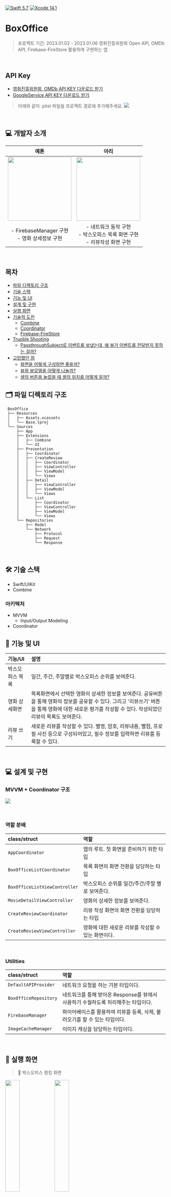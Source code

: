 [![Swift 5.7](https://img.shields.io/badge/swift-5.7-ED523F.svg?style=flat)](https://swift.org/download/) [![Xcode 14.1](https://img.shields.io/badge/Xcode-14.1-ED523F.svg?style=flat&color=blue)](https://swift.org/download/)

# BoxOffice

> 프로젝트 기간: 2023.01.02 - 2023.01.06
> 영화진흥위원회 Open API, OMDb API, Firebase-FireStore 활용하여 구현하는 앱

&nbsp;

## API Key

- [영화진흥위원회, OMDb API KEY 다운로드 받기](https://drive.google.com/file/d/1HE1xOj-zn6mJFMaU7IeU-_VLla-BJb0l/view?usp=sharing)
- [GoogleService API KEY 다운로드 받기](https://drive.google.com/file/d/1mVAFxiB2y8jG_q7qikgXcol2hkrxUsQu/view?usp=sharing)

> 아래와 같이 .plist 파일을 프로젝트 경로에 추가해주세요.
![](https://i.imgur.com/jBckMIs.png)


&nbsp;

## 💻 개발자 소개

|예톤|아리|
|:-:|:-:|
|<img src="https://avatars.githubusercontent.com/u/98514397?v=4" width="200">|<img src="https://avatars.githubusercontent.com/u/75905803?v=4" width="200">|
|- FirebaseManager 구현</br>- 영화 상세정보 구현|- 네트워크 동작 구현</br>- 박스오피스 목록 화면 구현</br>- 리뷰작성 화면 구현</br>|

&nbsp;

## 목차

* [파일 디렉토리 구조](#-파일-디렉토리-구조)
* [기술 스택](#-기술-스택)
* [기능 및 UI](#-기능-및-ui)
* [설계 및 구현](#-설계-및-구현)
* [실행 화면](#-실행-화면)
* [기술적 도전](#-기술적-도전)
    * [Combine](#combine)
    * [Coordinator](#coordinator)
    * [Firebase-FireStore](#firebase-firestore)
* [Truoble Shooting](#-truoble-shooting)
    * [PassthroughSubject로 이벤트를 보냈는데, 왜 뷰가 이벤트를 전달받지 못하는 걸까?](#passthroughsubject로-이벤트를-보냈는데-왜-뷰가-이벤트를-전달받지-못하는-걸까)
* [고민했던 점](#-고민했던-점)
    * [화면을 어떻게 구성하면 좋을까?](#-화면을-어떻게-구성하면-좋을까)
    * [뷰와 뷰모델을 어떻게 나눌까?](#-뷰와-뷰모델을-어떻게-나눌까)
    * [셀의 버튼을 눌렀을 때 셀의 위치를 어떻게 알까?](#-셀의-버튼을-눌렀을-때-셀의-위치를-어떻게-알까)

## 🗂 파일 디렉토리 구조

```
 BoxOffice
 ├── Resources
 │   ├── Assets.xcassets
 │   └── Base.lproj
 └── Sources
     ├── App
     ├── Extensions
     │   ├── Combine
     │   └── UI
     ├── Presentation
     │   ├── Coordinator
     │   ├── CreateReview
     │   │   ├── Coordinator
     │   │   ├── ViewController
     │   │   ├── ViewModel
     │   │   └── Views
     │   ├── Detail
     │   │   ├── ViewController
     │   │   ├── ViewModel
     │   │   └── Views
     │   └── List
     │       ├── Coordinator
     │       ├── ViewController
     │       ├── ViewModel
     │       └── Views
     └── Repositories
         ├── Model
         └── Network
             ├── Protocol
             ├── Request
             └── Response
```

&nbsp;

## 🛠 기술 스택

* Swift/UIKit
* Combine

### 아키텍처

* MVVM
    * Input/Output Modeling
* Coordinator

## 📱 기능 및 UI

|기능/UI|설명|
|:-|:-|
|박스오피스 목록|일간, 주간, 주말별로 박스오피스 순위를 보여준다.|
|영화 상세화면|목록화면에서 선택한 영화의 상세한 정보를 보여준다. 공유버튼을 통해 영화의 정보를 공유할 수 있다. 그리고 '리뷰쓰기' 버튼을 통해 영화에 대한 새로운 평가를 작성할 수 있다. 작성되었던 리뷰의 목록도 보여준다.|
|리뷰 쓰기|새로운 리뷰를 작성할 수 있다. 별명, 암호, 리뷰내용, 별점, 프로필 사진 등으로 구성되어있고, 필수 정보를 입력하면 리뷰를 등록할 수 있다.|

&nbsp;

## 💻 설계 및 구현

### MVVM + Coordinator 구조

![](https://i.imgur.com/6o3tI9i.png)

&nbsp;

### 역할 분배

|class/struct|역할|
|:-|:-|
|`AppCoordinator`|앱의 루트. 첫 화면을 준비하기 위한 타입|
|`BoxOfficeListCoordinator`|목록 화면의 화면 전환을 담당하는 타입|
|`BoxOfficeListViewController`|박스오피스 순위를 일간/주간/주말 별로 보여준다.|
|`MovieDetailViewController`|영화의 상세한 정보를 보여준다.|
|`CreateReviewCoordinator`|리뷰 작성 화면의 화면 전환을 담당하는 타입|
|`CreateReviewViewController`|영화에 대한 새로운 리뷰를 작성할 수 있는 화면이다.|

&nbsp;

### Utilities
|class/struct|역할|
|:-|:-|
|`DefaultAPIProvider`|네트워크 요청을 하는 기본 타입이다.|
|`BoxOfficeRepository`|네트워크를 통해 받아온 Response를 뷰에서 사용하기 수월하도록 처리해주는 타입이다.|
|`FirebaseManager`|파이어베이스를 활용하여 리뷰를 등록, 삭제, 불러오기를 할 수 있는 타입이다.|
|`ImageCacheManager`|이미지 캐싱을 담당하는 타입이다.|

&nbsp;


## 👀 실행 화면

> 🎥 박스오피스 랭킹 화면

<img src="https://i.imgur.com/1atUMup.jpg" width="30%"> <img src="https://i.imgur.com/uTbzWfz.png" width="30%">

&nbsp;

> 📺 영화의 상세 정보를 나타내는 화면

<img src="https://i.imgur.com/xVnZ1qW.jpg" width="30%"> <img src="https://i.imgur.com/hSZIKzx.png" width="30%">

&nbsp;

> 📝 리뷰를 작성할 수 있는 화면

<img src="https://i.imgur.com/7eHEf0j.png" width="30%"> <img src="https://i.imgur.com/v0wCPPn.png" width="30%">

&nbsp;

## 💪🏻 기술적 도전

### Combine

연속된 escaping closure를 피하고, 선언형 프로그래밍을 통한 높은 가독성과 오퍼레이터들을 통한 효율적인 비동기 처리를 위해서 Combine을 사용하게 되었습니다.

&nbsp;

### Coordinator

화면 전환에 대한 로직을 ViewController로부터 분리하고 의존성 객체에 대한 주입을 외부에서 처리하도록 하기 위해 코디네이터를 적용했습니다.

&nbsp;

### Firebase-FireStore

하나의 쿼리에 정렬과 필터링 모두 가능하여 복합적인 쿼리가 가능하고, 대용량 데이터가 자주 읽힐 때 사용하기 좋은 FireStore 데이터베이스를 사용하였습니다.

&nbsp;

## 🔥 Truoble Shooting

### PassthroughSubject로 이벤트를 보냈는데, 왜 뷰가 이벤트를 전달받지 못하는 걸까?

* `문제상황` 뷰모델에서 PassthroughSubject 타입으로 Publisher를 구현하고, 뷰에게 전달할 때는 AnyPublisher로 변환하여 구독할 수 있도록 해주었다. 하지만 send를 통해 새로운 값을 전달했음에도 불구하고, 구독하고 있는 뷰에서 전혀 전달받지 못하는 상황이였다.
* `이유` PassthroughSubject의 경우 새로운 값을 전달할 때, 구독하고 있는 Subscriber가 존재하지 않으면 값을 전달하지 않고 삭제하기 때문이였다.
* `해결` 그래서 PassthroughSubject 타입을 CurrentValueSubject로 변경해주어 문제를 해결하게 되었다. CurrentValueSubject는 PassthroughSubject와 달리 가장 최근에 publish된 element의 버퍼를 유지한다.

&nbsp;

## 😵‍💫 고민했던 점

### 👩‍💻 화면을 어떻게 구성하면 좋을까?

프로젝트 요구사항에는 화면을 자유롭게 구성 및 배치하라고 되어있어서 막막했다. 그래서 함께 프로젝트 요구사항을 체크해서 구현해야하는 기능 명세를 정리하고, 타사 앱들을 참고해가며 Figma를 사용해서 어설프지만[?] 최대한 할 수 있는 만큼 실력을 발휘해서 UI 배치를 성공적으로 마무리했다.
고민했던 부분은...

- 별점을 어떤 방식으로 등록하는 것이 편할까?
- 박스오피스 순위를 높은 가독성으로 구성하고 싶다.
- 프로필 사진의 경우, 어떤 동작으로 등록을 할 수 있도록 하면 좋을까?

> [당시 만들었던 프로토타입 바로가기](https://www.figma.com/file/2ciFno4UOd7MXM5XI4mCPA/BoxOffice?node-id=0%3A1&t=yahDndPh0BfFJDNM-1)

&nbsp;

### 👩‍💻 뷰와 뷰모델을 어떻게 나눌까?

고민했던 상황은 작성되어 있는 리뷰를 삭제하는 버튼을 누르면 그 리뷰를 작성한 사람이 비밀번호를 입력하고, 그 비밀번호가 저장되어있던 비밀번호와 일치하면 삭제가 되고, 일치하지 않으면 비밀번호가 일치하지 않는다는 알림이 뜨도록 해야했다. 

맨 처음에 생각한 방식은, 뷰에서 뷰모델로 해당 셀의 index를 전달해주면 뷰모델에서 비밀번호가 일치하는지 확인하여 `UIAlertController`까지 생성하여 뷰로 전달해주도록 하는 방식이었다. 
하지만 뷰모델에서 UIAlertController를 생성하여 전달해주려고 하니 UIKit을 import해야하고, 또 뷰모델의 역할과 맞지 않다는 것을 알게되었다. 따라서 아래와 같은 순서로 뷰와 뷰모델의 역할을 나누어 구현해주었다.

1. `view`: 얼럿을 띄워서 비밀번호를 입력받는다.
2. `view`: 비밀번호 입력 후 사용자가 확인 버튼을 누르면 해당 비밀번호를 viewModel에게 전달해준다.
3. `viewModel`: 전달받은 비밀번호를 검사하고, 비밀번호가 정상이라면 리뷰를 제거하고, 그렇지 않다면 에러메세지를 view에게 전달한다.
4. `view`: 에러메세지를 전달받는다면 에러 얼럿을 띄운다.

#### 실제 코드
```swift
// ViewModel

var _errorMessage = CurrentValueSubject<String?, Never>(nil) 
var errorMessage: AnyPublisher<String?, Never> { return _errorMessage.eraseToAnyPublisher() }

func checkPassword(_ inputPassword: String, index: Int) {
    // 비밀번호가 일치하지 않는 상황
    
    _errorMessage.send("비밀번호가 일치하지 않습니다.") // _errorMessage에 string값 보냄
}
```

```swift
// ViewController

func bind() {
    viewModel.output.errorMessage // 뷰모델의 errorMessage를 구독
        .compactMap { $0 }            
        .sinkOnMainThread(receiveValue: { [weak self] message in
                self?.showAlert(message: message)
        }) 
        .store(in: &cancelable)
}
```
<br>

요약하면, `_errorMessage`에게 비밀번호가 일치하지 않는다는 string값을 `send`하면 **_errorMessage를 AnyPublisher로 바꿔주는** `errorMessage`가 값을 가지고 있게 된다. 따라서 뷰에서는 값을 가지고 있는 `errorMessage`를 `sink`(구독)하여 값이 변경될 때마다 처리해줄 로직을 내부에 작성해두면 되는 것이다.


&nbsp;

### 👩‍💻 셀의 버튼을 눌렀을 때 셀의 위치를 어떻게 알까?

리뷰를 삭제하는 버튼을 눌렀을 때 해당 셀의 위치를 알아야 리뷰를 담고있는 데이터의 위치 또한 알 수 있기 때문에 index를 알아야했다. 
찾아보니 셀의 위치를 알 수 있는 방법으로 UIGestureRecognizer를 사용하거나 delegate를 사용하는 방법 등등 여러 방법이 있었는데 우리는 아래와 같은 방법을 사용했다.


```swift
@objc func deleteButtonDidTap(_ sender: UIButton) {
    let buttonPosition: CGPoint = sender.convert(CGPoint.zero, to:self.tableView)
    let indexPath = self.tableView.indexPathForRow(at: buttonPosition)
}
```
deleteButtonDidTap 메서드 내부에서 버튼의 위치를 잡고 tableView의 좌표로 변환한 다음 해당 좌표에서 행의 indexPath를 가져올 수 있었다.

